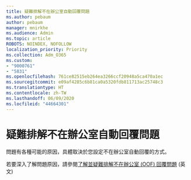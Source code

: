 ```yaml
---
title: 疑難排解不在辦公室自動回覆問題
ms.author: pebaum
author: pebaum
manager: mnirkhe
ms.audience: Admin
ms.topic: article
ROBOTS: NOINDEX, NOFOLLOW
localization_priority: Priority
ms.collection: Adm_O365
ms.custom:
- "9000761"
- "5831"
ms.openlocfilehash: 761ce82515eb264ea3266ccf20948a5ca470a1ec
ms.sourcegitcommit: e09af4285c6b81ca0a5320fdb811713ac25748c3
ms.translationtype: HT
ms.contentlocale: zh-TW
ms.lasthandoff: 06/09/2020
ms.locfileid: "44664301"
---
```

# <a name="troubleshooting-out-of-office-automatic-replies"></a>疑難排解不在辦公室自動回覆問題

問題有各種可能的原因，具體取決於您設定不在辦公室自動回覆的方式。

若要深入了解問題原因，請參閱[了解並疑難排解不在辦公室 (OOF) 回覆問題](https://techcommunity.microsoft.com/t5/exchange-team-blog/understanding-and-troubleshooting-out-of-office-oof-replies/ba-p/1411972) (英文)
